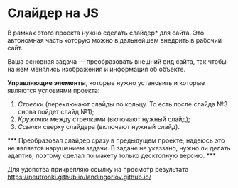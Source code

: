 # Слайдер на JS
В рамках этого проекта нужно сделать слайдер* для сайта. Это автономная часть которую можно в дальнейшем внедрить в рабочий сайт. 

Ваша основная задача — преобразовать внешний вид сайта, так чтобы на нем менялись изображения и информация об объекте.

**Управляющие элементы**, которые нужно установить и которые являются условиями проекта:
1. *Стрелки* (переключают слайды по кольцу. То есть после слайда №3 снова пойдет слайд №1);
2. *Кружочки* между стрелками (включают нужный слайд);
3. *Ссылки* сверху слайдера (включают нужный слайд).

*** Преобразовал слайдер сразу в предыдущем проекте, надеюсь это не является нарушением задачи. В задаче не указзано, нужно ли делать адаптив, поэтому сделал по макету только десктопную версию. ***

Для удопства прикрепляю ссылку на просмотр результата https://neutronki.github.io/landingorlov.github.io/

